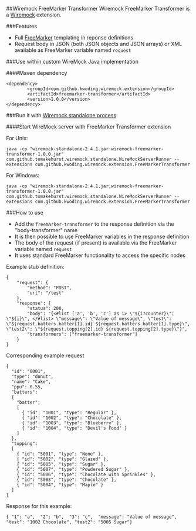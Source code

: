 ##Wiremock FreeMarker Transformer
Wiremock FreeMarker Transformer is a [Wiremock](http://wiremock.org/) extension.

###Features
* Full [FreeMarker](http://freemarker.org/) templating in reponse definitions
* Request body in JSON (both JSON objects and JSON arrays) or XML available as FreeMarker variable named `request`

###Use within custom WireMock Java implementation

####Maven dependency
```
<dependency>
		<groupId>com.github.kwoding.wiremock.extension</groupId>
		<artifactId>freemarker-transformer</artifactId>
		<version>1.0.0</version>
</dependency>
```

###Run it with [Wiremock standalone process](http://wiremock.org/docs/running-standalone/):

####Start WireMock server with FreeMarker Transformer extension

For Unix:
```
java -cp "wiremock-standalone-2.4.1.jar:wiremock-freemarker-transformer-1.0.0.jar" com.github.tomakehurst.wiremock.standalone.WireMockServerRunner --extensions com.github.kwoding.wiremock.extension.FreeMarkerTransformer
```

For Windows:
```
java -cp "wiremock-standalone-2.4.1.jar;wiremock-freemarker-transformer-1.0.0.jar" com.github.tomakehurst.wiremock.standalone.WireMockServerRunner --extensions com.github.kwoding.wiremock.extension.FreeMarkerTransformer
```

###How to use
* Add the `freemarker-transformer` to the response definition via the "body-transformer" name
* It is then possible to use FreeMarker variables in the response definition
* The body of the request (if present) is available via the FreeMarker variable named `request`
* It uses standard FreeMarker functionality to access the specific nodes

Example stub definition:
```
{
    "request": {
        "method": "POST",
        "url": "/test"
    },
    "response": {
        "status": 200,
        "body": "{<#list ['a', 'b', 'c'] as i> \"${i?counter}\": \"${i}\", </#list> \"message\": \"Value of message\", \"test\": \"${request.batters.batter[1].id} ${request.batters.batter[1].type}\", \"test2\": \"${request.topping[2].id} ${request.topping[2].type}\"}",
        "transformers": ["freemarker-transformer"]
    }
}
```

Corresponding example request

```
{
  "id": "0001",
  "type": "donut",
  "name": "Cake",
  "ppu": 0.55,
  "batters":
  {
    "batter":
    [
      { "id": "1001", "type": "Regular" },
      { "id": "1002", "type": "Chocolate" },
      { "id": "1003", "type": "Blueberry" },
      { "id": "1004", "type": "Devil's Food" }
    ]
  },
  "topping":
  [
    { "id": "5001", "type": "None" },
    { "id": "5002", "type": "Glazed" },
    { "id": "5005", "type": "Sugar" },
    { "id": "5007", "type": "Powdered Sugar" },
    { "id": "5006", "type": "Chocolate with Sprinkles" },
    { "id": "5003", "type": "Chocolate" },
    { "id": "5004", "type": "Maple" }
  ]
}
```

Response for this example:
```
{ "1": "a",  "2": "b",  "3": "c",  "message": "Value of message", "test": "1002 Chocolate", "test2": "5005 Sugar"}
```